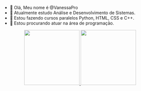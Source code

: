 - 👋 Olá, Meu nome é @VanessaPro
- 👀 Atualmente estudo Análise e Desenvolvimento de Sistemas.
- 🌱 Estou fazendo cursos paralelos Python, HTML, CSS e C++.
- 💞️ Estou procurando atuar na área de programação.




<div align="center">
  <a href="https://github.com/VanessaPro">
  <img height="180em" src="https://github-readme-stats.vercel.app/api?username=VanessaPro&show_icons=true&theme=dracula&include_all_commits=true&count_private=true"/>
  <img height="180em" src="https://github-readme-stats.vercel.app/api/top-langs/?username=VanessaPro&layout=compact&langs_count=7&theme=dracula"/>
</div>
